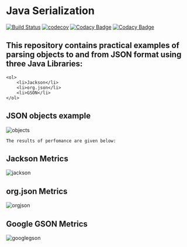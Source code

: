 # Java Serialization
[![Build Status](https://travis-ci.org/MasterOfTheU/java-serialization.svg?branch=master)](https://travis-ci.org/MasterOfTheU/java-serialization)
[![codecov](https://codecov.io/gh/MasterOfTheU/java-serialization/branch/master/graph/badge.svg)](https://codecov.io/gh/MasterOfTheU/java-serialization)
[![Codacy Badge](https://api.codacy.com/project/badge/Grade/66290c80c082419c9fff03ed37c7beb9)](https://www.codacy.com/app/MasterOfTheU/java-serialization?utm_source=github.com&amp;utm_medium=referral&amp;utm_content=MasterOfTheU/java-serialization&amp;utm_campaign=Badge_Grade)
[![Codacy Badge](https://api.codacy.com/project/badge/Coverage/66290c80c082419c9fff03ed37c7beb9)](https://www.codacy.com/app/MasterOfTheU/java-serialization?utm_source=github.com&utm_medium=referral&utm_content=MasterOfTheU/java-serialization&utm_campaign=Badge_Coverage)

## This repository contains practical examples of parsing objects to and from JSON format using three Java Libraries:
    <ol>
        <li>Jackson</li>
        <li>org.json</li>
        <li>GSON</li>
    </ol>

  
## JSON objects example
![objects](https://user-images.githubusercontent.com/15348166/32138676-7da5cc12-bc3f-11e7-8ef1-387e901d64b9.PNG)  
  
    The results of perfomance are given below:
    
## **Jackson Metrics**
![jackson](https://user-images.githubusercontent.com/15348166/32138677-89942c30-bc3f-11e7-8809-8d3947ff52e4.PNG)
## **org.json Metrics**
![orgjson](https://user-images.githubusercontent.com/15348166/32138678-8f1b8090-bc3f-11e7-9657-0774c259e102.PNG)
## **Google GSON Metrics**
![googlegson](https://user-images.githubusercontent.com/15348166/32138679-91590af8-bc3f-11e7-8e75-25e92e99e9c3.PNG)
